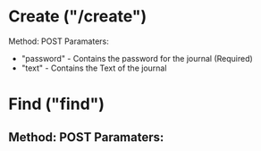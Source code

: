 # Create ("/create")
Method: POST
Paramaters:
- "password" - Contains the password for the journal (Required)
- "text" - Contains the Text of the journal

# Find ("find")
Method: POST
Paramaters: 
- 